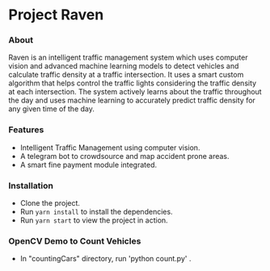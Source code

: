 # Project Raven

### About
Raven is an intelligent traffic management system which uses computer vision and advanced machine learning models to detect vehicles and calculate traffic density at a traffic intersection. It uses a smart custom algorithm that helps control the traffic lights considering the traffic density at each intersection. The system actively learns about the traffic throughout the day and uses machine learning to accurately predict traffic density for any given time of the day.

### Features
* Intelligent Traffic Management using computer vision.
* A telegram bot to crowdsource and map accident prone areas.
* A smart fine payment module integrated.

### Installation
* Clone the project.
* Run `yarn install` to install the dependencies.
* Run `yarn start` to view the project in action.

### OpenCV Demo to Count Vehicles
* In "countingCars" directory, run 'python count.py' .
